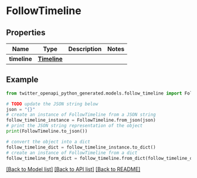 # FollowTimeline


## Properties

Name | Type | Description | Notes
------------ | ------------- | ------------- | -------------
**timeline** | [**Timeline**](Timeline.md) |  | 

## Example

```python
from twitter_openapi_python_generated.models.follow_timeline import FollowTimeline

# TODO update the JSON string below
json = "{}"
# create an instance of FollowTimeline from a JSON string
follow_timeline_instance = FollowTimeline.from_json(json)
# print the JSON string representation of the object
print(FollowTimeline.to_json())

# convert the object into a dict
follow_timeline_dict = follow_timeline_instance.to_dict()
# create an instance of FollowTimeline from a dict
follow_timeline_form_dict = follow_timeline.from_dict(follow_timeline_dict)
```
[[Back to Model list]](../README.md#documentation-for-models) [[Back to API list]](../README.md#documentation-for-api-endpoints) [[Back to README]](../README.md)


